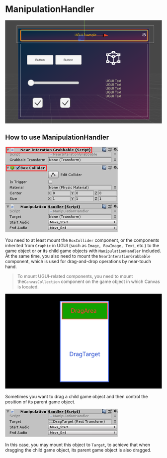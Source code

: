 # ManipulationHandler

![DragComponent.png](../../../Images/Module_Interaction/DragComponent.png)



## How to use ManipulationHandler

![DragComponentInspector.png](../../../Images/Module_Interaction/DragComponentInspector.png)

You need to at least mount the `BoxCollider` component, or the components inherited from `Graphic` in UGUI (such as `Image, RawImage, Text`, etc.) to the game object or or its child game objects with `ManipulationHandler` included. At the same time, you also need to mount the `NearInterationGrabbable` component, which is used for drag-and-drop operations by near-touch hand.
>To mount UGUI-related components, you need to mount the`CanvasCollection` component on the game object in which Canvas is located.

![DragComponent_Target.png](../../../Images/Module_Interaction/DragComponent_Target.png)

Sometimes you want to drag a child game object and then control the position of its parent game object.

![DragComponent_WithTarget.png](../../../Images/Module_Interaction/DragComponent_WithTarget.png)

In this case, you may mount this object to `Target`, to achieve that when dragging the child game object, its parent game object is also dragged.